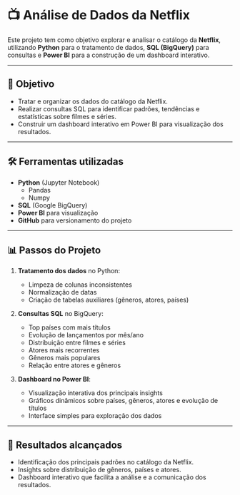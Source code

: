 # 📺 Análise de Dados da Netflix

Este projeto tem como objetivo explorar e analisar o catálogo da **Netflix**, utilizando **Python** para o tratamento de dados, **SQL (BigQuery)** para consultas e **Power BI** para a construção de um dashboard interativo.

---

## 🎯 Objetivo
- Tratar e organizar os dados do catálogo da Netflix.  
- Realizar consultas SQL para identificar padrões, tendências e estatísticas sobre filmes e séries.  
- Construir um dashboard interativo em Power BI para visualização dos resultados.  

---

## 🛠️ Ferramentas utilizadas
- **Python** (Jupyter Notebook)  
  - Pandas  
  - Numpy  
- **SQL** (Google BigQuery)  
- **Power BI** para visualização  
- **GitHub** para versionamento do projeto  

---

## 📊 Passos do Projeto
1. **Tratamento dos dados** no Python:  
   - Limpeza de colunas inconsistentes  
   - Normalização de datas  
   - Criação de tabelas auxiliares (gêneros, atores, países)

2. **Consultas SQL** no BigQuery:  
   - Top países com mais títulos  
   - Evolução de lançamentos por mês/ano  
   - Distribuição entre filmes e séries  
   - Atores mais recorrentes  
   - Gêneros mais populares  
   - Relação entre atores e gêneros  

3. **Dashboard no Power BI**:  
   - Visualização interativa dos principais insights  
   - Gráficos dinâmicos sobre países, gêneros, atores e evolução de títulos  
   - Interface simples para exploração dos dados  

---

## 🚀 Resultados alcançados
- Identificação dos principais padrões no catálogo da Netflix.  
- Insights sobre distribuição de gêneros, países e atores.  
- Dashboard interativo que facilita a análise e a comunicação dos resultados.  


  
